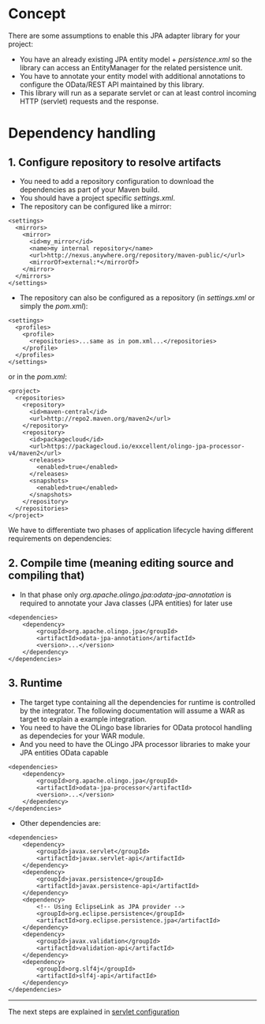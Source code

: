 # Concept
There are some assumptions to enable this JPA adapter library for your project:
* You have an already existing JPA entity model + _persistence.xml_ so the library can access an EntityManager for the related persistence unit.
* You have to annotate your entity model with additional annotations to configure the OData/REST API maintained by this library.
* This library will run as a separate servlet or can at least control incoming HTTP (servlet) requests and the response.

# Dependency handling
## 1. Configure repository to resolve artifacts
* You need to add a repository configuration to download the dependencies as part of your Maven build.
* You should have a project specific _settings.xml_.
* The repository can be configured like a mirror:

```
<settings>
  <mirrors>
    <mirror>
      <id>my_mirror</id>
      <name>my internal repository</name>
      <url>http://nexus.anywhere.org/repository/maven-public/</url>
      <mirrorOf>external:*</mirrorOf>
    </mirror>
  </mirrors>
</settings>
```

* The repository can also be configured as a repository (in _settings.xml_ or simply the _pom.xml_):

```
<settings>
  <profiles>
    <profile>
      <repositories>...same as in pom.xml...</repositories>
    </profile>
  </profiles>
</settings>
```

or in the _pom.xml_:

```
<project>
  <repositories>
    <repository>
      <id>maven-central</id>
      <url>http://repo2.maven.org/maven2</url>
    </repository>
    <repository>
      <id>packagecloud</id>
      <url>https://packagecloud.io/exxcellent/olingo-jpa-processor-v4/maven2</url>
      <releases>
        <enabled>true</enabled>
      </releases>
      <snapshots>
        <enabled>true</enabled>
      </snapshots>
    </repository>
  </repositories>
</project>
```


We have to differentiate two phases of application lifecycle having different requirements on dependencies:
## 2. Compile time (meaning editing source and compiling that)
* In that phase only _org.apache.olingo.jpa:odata-jpa-annotation_ is required to annotate your Java classes (JPA entities) for later use

```
<dependencies>
    <dependency>
        <groupId>org.apache.olingo.jpa</groupId>
        <artifactId>odata-jpa-annotation</artifactId>
        <version>...</version>
    </dependency>
</dependencies>
```
    
## 3. Runtime
* The target type containing all the dependencies for runtime is controlled by the integrator. The following documentation will assume a WAR as target to explain a example integration.
* You need to have the OLingo base libraries for OData protocol handling as dependecies for your WAR module.
* And you need to have the OLingo JPA processor libraries to make your JPA entities OData capable

```
<dependencies>
	<dependency>
		<groupId>org.apache.olingo.jpa</groupId>
		<artifactId>odata-jpa-processor</artifactId>
		<version>...</version>
	</dependency>
</dependencies>
```

* Other dependencies are:

```
<dependencies>
	<dependency>
		<groupId>javax.servlet</groupId>
		<artifactId>javax.servlet-api</artifactId>
	</dependency>
	<dependency>
	    <groupId>javax.persistence</groupId>
	    <artifactId>javax.persistence-api</artifactId>
	</dependency>
	<dependency>
		<!-- Using EclipseLink as JPA provider -->
		<groupId>org.eclipse.persistence</groupId>
		<artifactId>org.eclipse.persistence.jpa</artifactId>
	</dependency>
	<dependency>
		<groupId>javax.validation</groupId>
		<artifactId>validation-api</artifactId>
	</dependency>
	<dependency>
	    <groupId>org.slf4j</groupId>
	    <artifactId>slf4j-api</artifactId>
	</dependency>
</dependencies>

```
---

The next steps are explained in [servlet configuration](AsWar.md)
